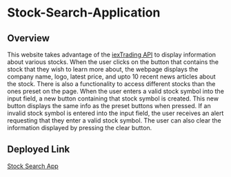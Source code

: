 # Stock-Search-Application

## Overview

This website takes advantage of the [iexTrading API](https://iextrading.com) to display information about various stocks. When the user clicks on the button that contains the stock that they wish to learn more about, the webpage displays the company name, logo, latest price, and upto 10 recent news articles about the stock. There is also a functionality to access different stocks than the ones preset on the page. When the user enters a valid stock symbol into the input field, a new button containing that stock symbol is created. This new button displays the same info as the preset buttons when pressed. If an invalid stock symbol is entered into the input field, the user receives an alert requesting that they enter a valid stock symbol. The user can also clear the information displayed by pressing the clear button.

## Deployed Link

[Stock Search App](https://peterjang0210.github.io/Stock-Search-Application/)
